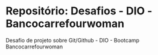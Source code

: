 # Repositório: Desafios - DIO -Bancocarrefourwoman
Desafio de projeto sobre Git/Github - DIO - Bootcamp Bancocarrefourwoman
